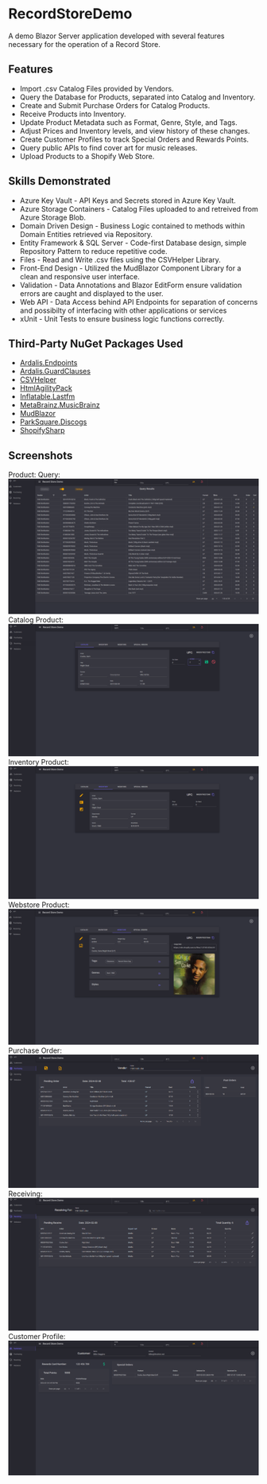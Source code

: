 # RecordStoreDemo

A demo Blazor Server application developed with several features necessary for the operation of a Record Store.

## Features
  - Import .csv Catalog Files provided by Vendors.
  - Query the Database for Products, separated into Catalog and Inventory.
  - Create and Submit Purchase Orders for Catalog Products.
  - Receive Products into Inventory.
  - Update Product Metadata such as Format, Genre, Style, and Tags.
  - Adjust Prices and Inventory levels, and view history of these changes.
  - Create Customer Profiles to track Special Orders and Rewards Points.
  - Query public APIs to find cover art for music releases.
  - Upload Products to a Shopify Web Store.
    
## Skills Demonstrated
  - Azure Key Vault - API Keys and Secrets stored in Azure Key Vault.
  - Azure Storage Containers - Catalog Files uploaded to and retreived from Azure Storage Blob.
  - Domain Driven Design - Business Logic contained to methods within Domain Entities retrieved via Repository.
  - Entity Framework & SQL Server - Code-first Database design, simple Repository Pattern to reduce repetitive code.
  - Files - Read and Write .csv files using the CSVHelper Library.
  - Front-End Design - Utilized the MudBlazor Component Library for a clean and responsive user interface.
  - Validation - Data Annotations and Blazor EditForm ensure validation errors are caught and displayed to the user.
  - Web API - Data Access behind API Endpoints for separation of concerns and possibilty of interfacing with other applications or services
  - xUnit - Unit Tests to ensure business logic functions correctly.

## Third-Party NuGet Packages Used
  - [Ardalis.Endpoints](https://github.com/ardalis/ApiEndpoints)
  - [Ardalis.GuardClauses](https://github.com/ardalis/GuardClauses)
  - [CSVHelper](https://joshclose.github.io/CsvHelper/)
  - [HtmlAgilityPack](https://html-agility-pack.net/)
  - [Inflatable.Lastfm](https://github.com/inflatablefriends/lastfm)
  - [MetaBrainz.MusicBrainz](https://github.com/Zastai/MetaBrainz.MusicBrainz)
  - [MudBlazor](https://mudblazor.com/)
  - [ParkSquare.Discogs](https://www.parksq.co.uk/dotnet-core/discogs-csharp)
  - [ShopifySharp](https://github.com/nozzlegear/shopifysharp)

## Screenshots
  Product: Query:
  ![Product Query Screenshot](RSDemoProduct_Query.png)
  Catalog Product:
  ![Catalog Product Screenshot](RSDemoProduct_Catalog.png)
  Inventory Product:
  ![Inventory Product Screenshot](RSDemoProduct_Inventory.png)
  Webstore Product:
  ![Webstore Product Screenshot](RSDemoProduct_Webstore.png)
  Purchase Order:
  ![Purchase Order Screenshot](RSDemoPurchaseOrder.png)
  Receiving:
  ![Receiving Screenshot](RSDemoReceive.png)
  Customer Profile:
  ![Customer Profile Screenshot](RSDemoCustomerProfile.png)
